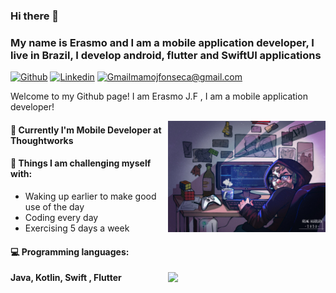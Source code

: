### Hi there 👋 
### My name is Erasmo and I am a mobile application developer, I live in Brazil, I develop android, flutter and SwiftUI applications

[![Github](https://img.shields.io/badge/-Github-000?style=flat&logo=Github&logoColor=white)](https://github.com/Erasmojf/Erasmojf/)
[![Linkedin](https://img.shields.io/badge/-LinkedIn-blue?style=flat&logo=Linkedin&logoColor=white)](https://www.linkedin.com/in/erasmo-jose-fonseca-da-silva-026639142/)
[![Gmail](https://img.shields.io/badge/-Gmail-c14438?style=flat&logo=Gmail&logoColor=white)](mamojfonseca@gmail.com)mamojfonseca@gmail.com

Welcome to my Github page! I am Erasmo J.F , I am a mobile application developer!  

<img align="right" alt="img" src="https://github.com/FernandoRoldan93/FernandoRoldan93/blob/master/cover_image.jpg" width="50%" height="auto" />


#### 🌱 Currently I'm Mobile Developer at Thoughtworks 

#### :muscle: Things I am challenging myself with:
- Waking up earlier to make good use of the day
- Coding every day
- Exercising 5 days a week


#### :computer: Programming languages: 

<p>
	<img width="50%" align="right" src="https://github-readme-stats.vercel.app/api?username=Erasmojf&show_icons=true&hide_border=true" />

 <strong>Java, Kotlin, Swift , Flutter </strong>
